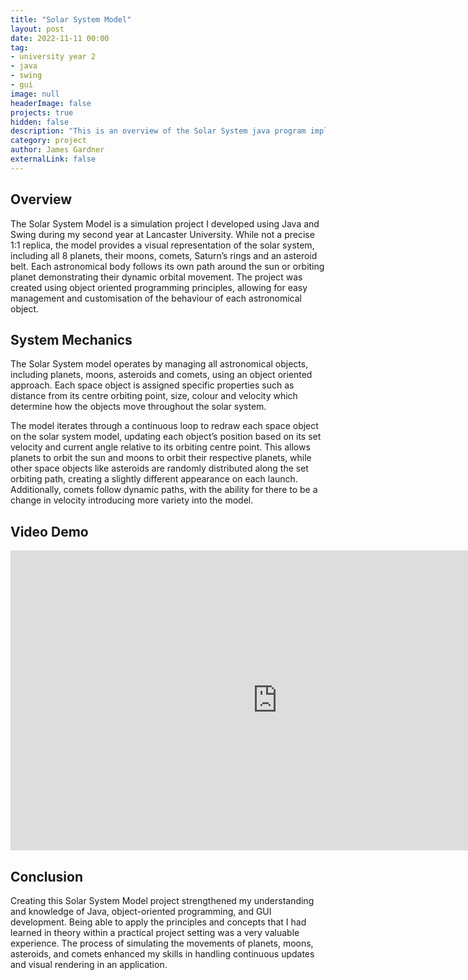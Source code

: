```yaml
---
title: "Solar System Model"
layout: post
date: 2022-11-11 00:00
tag: 
- university year 2
- java
- swing
- gui
image: null
headerImage: false
projects: true
hidden: false 
description: "This is an overview of the Solar System java program implementing swing."
category: project
author: James Gardner 
externalLink: false
---
```

## Overview
The Solar System Model is a simulation project I developed using Java and Swing during my second year at Lancaster University. While not a precise 1:1 replica, the model provides a visual representation of the solar system, including all 8 planets, their moons, comets, Saturn’s rings and an asteroid belt. Each astronomical body follows its own path around the sun or orbiting planet demonstrating their dynamic orbital movement. The project was created using object oriented programming principles, allowing for easy management and customisation of the behaviour of each astronomical object.

## System Mechanics
The Solar System model operates by managing all astronomical objects, including planets, moons, asteroids and comets, using an object oriented approach. Each space object is assigned specific properties such as distance from its centre orbiting point, size, colour and velocity which determine how the objects move throughout the solar system.

The model iterates through a continuous loop to redraw each space object on the solar system model, updating each object’s position based on its set velocity and current angle relative to its orbiting centre point. This allows planets to orbit the sun and moons to orbit their respective planets, while other space objects like asteroids are randomly distributed along the set orbiting path, creating a slightly different appearance on each launch. Additionally, comets follow dynamic paths, with the ability for there to be a change in velocity introducing more variety into the model.

## Video Demo
<p align="center">
    <iframe width="854" height="480" src="https://www.youtube.com/embed/m9TsaoM1PEE?si=dFaRmLhAggtTaGvI" title="YouTube video player" frameborder="0" allow="accelerometer; autoplay; clipboard-write; encrypted-media; gyroscope; picture-in-picture; web-share" allowfullscreen></iframe>
</p>

## Conclusion
Creating this Solar System Model project strengthened my understanding and knowledge of Java, object-oriented programming, and GUI development. Being able to apply the principles and concepts that I had learned in theory within a practical project setting was a very valuable experience. The process of simulating the movements of planets, moons, asteroids, and comets enhanced my skills in handling continuous updates and visual rendering in an application.
